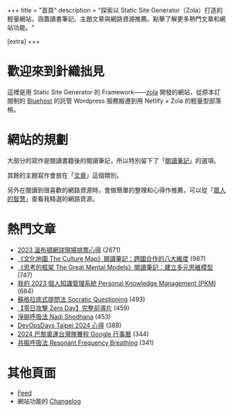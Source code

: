 +++
title = "首頁"
description = "探索以 Static Site Generator（Zola）打造的輕量網站，涵蓋讀書筆記、主題文章與網路資源推薦。點擊了解更多熱門文章和網站功能。"

[extra]
+++

# 歡迎來到針織拙見

這裡是用 Static Site Generator 的 Framework——[zola](https://www.getzola.org/documentation/getting-started/overview/) 開發的網站，從原本訂閱制的 [Bluehost](https://www.bluehost.com/) 的託管 Wordpress 服務搬遷到用 Netlify + Zola 的輕量型部落格。

# 網站的規劃

大部分的寫作是閱讀書籍後的閱讀筆記，所以特別留下了「[閱讀筆記](reading-notes/)」的選項。

其餘的主題寫作會放在「[文章](blog/)」這個類別。

另外在閱讀到很喜歡的網路資源時，會做簡單的整理和心得作推薦，可以從「[眾人的智慧](wistom/)」查看我精選的網路資源。

# 熱門文章
* [2023 溫布頓網球現場排票心得](/blog/2023-wimbledon-tennis/) <span class="view-count">(2671)</span>
* [《文化地圖 The Culture Map》閱讀筆記：跨國合作的八大維度](/reading-notes/the-culture-map/) <span class="view-count">(987)</span>
* [《思考的框架 The Great Mental Models》閱讀筆記：建立多元思維模型](/reading-notes/the-great-mental-models/) <span class="view-count">(747)</span>
* [我的 2023 個人知識管理系統 Personal Knowledge Management (PKM)](/blog/2023-personal-knowledge-management/) <span class="view-count">(684)</span>
* [蘇格拉底式提問法 Socratic Questioning](/wisdom/methods/socratic-questioning/) <span class="view-count">(493)</span>
* [【零日攻擊 Zero Day】完整前導片](/wisdom/videos/zero-day-trailer/) <span class="view-count">(459)</span>
* [淨脈呼吸法 Nadi Shodhana](/wisdom/methods/nadi-shodhana/) <span class="view-count">(453)</span>
* [DevOpsDays Taipei 2024 心得](/blog/2024-devopsdays-taipei/) <span class="view-count">(388)</span>
* [2024 巴黎奧運台灣隊賽程 Google 行事曆](/blog/2024-olympics-taiwan-calendar/) <span class="view-count">(344)</span>
* [共振呼吸法 Resonant Frequency Breathing](/wisdom/methods/resonant-frequency-breathing/) <span class="view-count">(341)</span>


# 其他頁面
* [Feed](/atom.xml)
* 網站功能的 [Changelog](@/changelog/index.md)

